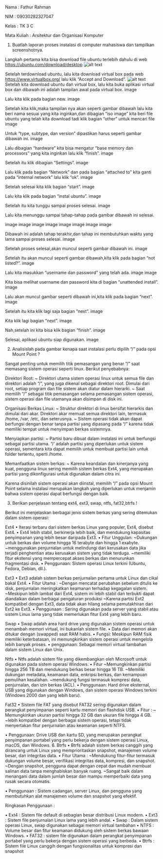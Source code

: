 Nama : Fathur Rahman

NIM : 09030282327047

Kelas : TK 3 C

Mata Kuliah : Arsitektur dan Organisasi Komputer

1. Buatlah laporan proses instalasi di computer mahasiswa dan tampilkan screenshotnya.

Langkah pertama kita bisa download file ubuntu terlebih dahulu di web
https://ubuntu.com/download/desktop
![alt text](https://private-user-images.githubusercontent.com/179918305/373122445-02fc5987-14c0-46d2-bcfe-5806f4e3c5a7.png?jwt=eyJhbGciOiJIUzI1NiIsInR5cCI6IkpXVCJ9.eyJpc3MiOiJnaXRodWIuY29tIiwiYXVkIjoicmF3LmdpdGh1YnVzZXJjb250ZW50LmNvbSIsImtleSI6ImtleTUiLCJleHAiOjE3MjgwMDM3MDYsIm5iZiI6MTcyODAwMzQwNiwicGF0aCI6Ii8xNzk5MTgzMDUvMzczMTIyNDQ1LTAyZmM1OTg3LTE0YzAtNDZkMi1iY2ZlLTU4MDZmNGUzYzVhNy5wbmc_WC1BbXotQWxnb3JpdGhtPUFXUzQtSE1BQy1TSEEyNTYmWC1BbXotQ3JlZGVudGlhbD1BS0lBVkNPRFlMU0E1M1BRSzRaQSUyRjIwMjQxMDA0JTJGdXMtZWFzdC0xJTJGczMlMkZhd3M0X3JlcXVlc3QmWC1BbXotRGF0ZT0yMDI0MTAwNFQwMDU2NDZaJlgtQW16LUV4cGlyZXM9MzAwJlgtQW16LVNpZ25hdHVyZT0yNmZkMWEyMTAxMDBhNTBjNjk5MDAwY2I2NGExZDg2NjExZmM5YWY2MzdjNjllNDY2NmYyOGZjYjJmZTI3MTQ5JlgtQW16LVNpZ25lZEhlYWRlcnM9aG9zdCJ9.AR1_7aqacxYjMFmCWcpaB6Oh5s85WuGyzn1mv3U-Ho0)

Setelah terdownload ubuntu, lalu kita download virtual box pada web https://www.virtualbox.org/ lalu klik “Accept and Download”.
![alt text]([[https://private-user-images.githubusercontent.com/179918305/373122445-02fc5987-14c0-46d2-bcfe-5806f4e3c5a7.png?jwt=eyJhbGciOiJIUzI1NiIsInR5cCI6IkpXVCJ9.eyJpc3MiOiJnaXRodWIuY29tIiwiYXVkIjoicmF3LmdpdGh1YnVzZXJjb250ZW50LmNvbSIsImtleSI6ImtleTUiLCJleHAiOjE3MjgwMDM3MDYsIm5iZiI6MTcyODAwMzQwNiwicGF0aCI6Ii8xNzk5MTgzMDUvMzczMTIyNDQ1LTAyZmM1OTg3LTE0YzAtNDZkMi1iY2ZlLTU4MDZmNGUzYzVhNy5wbmc_WC1BbXotQWxnb3JpdGhtPUFXUzQtSE1BQy1TSEEyNTYmWC1BbXotQ3JlZGVudGlhbD1BS0lBVkNPRFlMU0E1M1BRSzRaQSUyRjIwMjQxMDA0JTJGdXMtZWFzdC0xJTJGczMlMkZhd3M0X3JlcXVlc3QmWC1BbXotRGF0ZT0yMDI0MTAwNFQwMDU2NDZaJlgtQW16LUV4cGlyZXM9MzAwJlgtQW16LVNpZ25hdHVyZT0yNmZkMWEyMTAxMDBhNTBjNjk5MDAwY2I2NGExZDg2NjExZmM5YWY2MzdjNjllNDY2NmYyOGZjYjJmZTI3MTQ5JlgtQW16LVNpZ25lZEhlYWRlcnM9aG9zdCJ9.AR1_7aqacxYjMFmCWcpaB6Oh5s85WuGyzn1mv3U-Ho0)
Setelah kita download ubuntu dan virtual box, lalu kita buka aplikasi virtual box dan dibawah ini adalah tampilan awal pada virtual box.
image

Lalu kita klik pada bagian new.
image

Setelah kita klik,maka tampilan nya akan seperti gambar dibawah lalu kita beri nama sesuai yang kita inginkan,dan dibagian “iso image” kita beri file ubuntu yang telah kita download tadi klik bagian “other” untuk mencari file
image

Untuk “type, subtype, dan version” dipastikan harus seperti gambar dibawah ini.
image

Lalu dibagian “hardware” kita bisa mengatur “base memory dan processors” yang kita inginkan lalu klik “finish”.
image

Setelah itu klik dibagian “Settings”.
image

Lalu klik pada bagian “Network” dan pada bagian “attached to” kita ganti pada “internal network” lalu klik “ok”.
image

Setelah selesai kita klik bagian “start”.
image

Lalu kita klik pada bagian “instal ubuntu”.
image

Setelah itu kita tunggu sampai proses selesai.
image

Lalu kita menunggu sampai tahap-tahap pada gambar dibawah ini selesai.

image
image
image
image
image
image
image
image

Dibawah ini adalah tahap terakhir,dan tahap ini membutuhkan waktu yang lama sampai proses selesai.
image

Setelah proses selesai,akan muncul seperti gambar dibawah ini.
image

Setelah itu akan muncul seperti gambar dibawah,kita klik pada bagian “not listed?”.
image

Lalu kita masukkan “username dan password” yang telah ada.
image
image

Kita bisa melihat username dan password kita di bagian “unattended install”.
image

Lalu akan muncul gambar seperti dibawah ini,kita klik pada bagian “next”.
image

Setelah itu kita klik lagi saja bagian “next”.
image

Kita klik lagi bagian “next”.
image

Nah,setelah ini kita bisa klik bagian “finish”.
image

Selesai, aplikasi ubuntu siap digunakan.
image

2. Analisislah pada gambar kenapa saat instalasi perlu dipilih “/” pada opsi Mount Point ?

Sangat penting untuk memilih titik pemasangan yang benar “/” saat memasang sistem operasi seperti linux. Berikut penyebabnya:

Direktori Root:
~ Direktori utama sistem operasi linux untuk semua file dan direktori adalah “/”, yang juga dikenal sebagai direktori root. Dimulai dari root, setiap program dan file sistem akan diatur dalam hierarki.
~ Saat memilih “/” sebagai titik pemasangan selama pemasangan sistem operasi, sistem operasi dan file utamanya akan disimpan di disk ini.

Organisasi Berkas Linux:
~ Struktur direktori di linux bersifat hierarkis dan dimulai dari akar. Direktori akar memuat semua direktori lain, termasuk /home, /var, /etc, dan seterusnya.
~ Sistem operasi tidak akan dapat berfungsi dengan benar tanpa partisi yang dipasang pada “/” karena tidak memiliki tempat untuk menyimpan berkas sistemnya.

Menyiapkan partisi:
~ Partisi baru dibuat dalam instalasi ini untuk berfungsi sebagai partisi utama. “/’ adalah partisi yang diperlukan untuk sistem operasi, sementara kita dapat memilih untuk membuat partisi lain untuk folder tertentu, sperti /home.

Memanfaatkan sistem berkas:
~ Karena keandalan dan kinerjanya yang kuat, pengguna linux sering memilih sistem berkas Ext4, yang merupakan partisi yang dikonfigurasi untuk digunakan dalam citra ini.

Karena disinilah sistem operasi akan diinstal, memilih “/” pada opsi Mount Point selama instalasi merupakan langkah yang diperlukan untuk menjamin bahwa sistem operasi dapat berfungsi dengan baik.

3. Berikan penjelasan tentang ext4, ext3, swap, ntfs, fat32,btrfs !

Berikut ini menjelaskan berbagai jenis sistem berkas yang sering ditemukan dalam sistem operasi:

Ext4
• Iterasi terbaru dari sistem berkas Linux yang populer, Ext4, disebut Ext4.
• Ext4 lebih stabil, berkinerja lebih baik, dan mendukung kapasitas penyimpanan yang lebih besar daripada Ext3.
• Fitur Unggulan:
~Dukungan untuk berkas dan volume hingga 16 terabyte dan hingga 1 exabyte.
~menggunakan penjurnalan untuk melindungi dari kerusakan data jika terjadi penghentian atau kerusakan sistem yang tidak terduga.
~memiliki fitur ekstensi yang mempercepat akses berkas dan menurunkan fragmentasi disk.
• Penggunaan: Sistem operasi Linux terkini (Ubuntu, Fedora, Debian, dll.).

Ext3
• Ext3 adalah sistem berkas penjurnalan pertama untuk Linux dan cikal bakal Ext4.
• Fitur Utama :
~Dengan mencatat perubahan sebelum ditulis ke disk, penjurnalan meningkatkan keamanan terhadap kegagalan sistem.
~Meskipun lebih lambat dari Ext4, sistem ini lebih stabil dan terbukti dapat diandalkan dalam berbagai pengaturan produksi
~Karena partisi Ext2 kompatibel dengan Ext3, data tidak akan hilang selama pemutakhiran dari Ext2 ke Ext3.
• Penggunaan : Sering digunakan pada server yang stabil atau sistem Linux lama yang tidak memerlukan fitur Ext4 yang lebih baru.

Swap
• Swap adalah area hard drive yang digunakan sistem operasi untuk menambah memori virtual, ini bukanlah sistem file.
• Data dari memori akan ditukar dengan (swapped) saat RAM habis.
• Fungsi: Meskipun RAM fisik memiliki keterbatasan, ini memungkinkan sistem operasi untuk mengelola lebih banyak proses.
• penggunaan: Sebagai memori virtual tambahan dalam sistem Linux dan Unix.

Ntfs
• Ntfs adalah sistem file yang dikembangkan oleh Microsoft untuk digunakan pada sistem operasi Windows.
• Fitur
~Memungkinkan partisi hingga 256 TB dan mendukung berkas besar hingga 16 TB.
~Memiliki dukungan metadata, keamanan data, enkripsi berkas, dan kemampuan pemulihan kesalahan.
~mendukung fungsi termasuk kompresi data, penjurnalan, dan izin berkas (ACL).
• Penggunaan: Hard drive eksternal, USB yang digunakan dengan Windows, dan sistem operasi Windows terkini (Windows 2000 dan yang lebih baru).

Fat32
• Sistem file FAT yang disebut FAT32 sering digunakan dalam perangkat penyimpanan seperti kartu memori dan flashdisk USB.
• Fitur :
~ Memungkinkan ukuran partisi hingga 32 GB dan ukuran file hingga 4 GB.
~lebih kompatibel dengan berbagai sistem operasi, tetapi tidak menyertakan fitur penjurnalan atau keamanan seperti NTFS.

• Penggunaan: Drive USB dan kartu SD, yang merupakan perangkat penyimpanan portabel yang perlu bekerja dengan sistem operasi Linux, macOS, dan Windows.
6. Btrfs
• Btrfs adalah sistem berkas canggih yang dirancang untuk Linux yang memprioritaskan snapshot, manajemen volume besar, dan integritas data.
• Fitur Utama :
~Mendukung fitur-fitur termasuk dukungan volume besar, verifikasi integritas data, kompresi, dan snapshot.
~Dengan snapshot, pengguna dapat dengan cepat dan mudah membuat salinan data tanpa menghabiskan banyak ruang.
~Sangat baik dalam menangani data dalam jumlah besar dan mampu memperbaiki data yang rusak secara otomatis.

• Penggunaan : Sistem cadangan, server Linux, dan pengguna yang membutuhkan alat manajemen volume dan snapshot yang efektif.

Ringkasan Penggunaan :

• Ext4 : Sistem file default di sebagian besar distribusi Linux modern.
• Ext3 : Sistem file penjurnalan Linux lama yang lebih andal.
• Swap : Dalam sistem operasi Linux, swap digunakan sebagai memori virtual tambahan
• NTFS : Volume besar dan fitur keamanan didukung oleh sistem berkas bawaan Windows.
• FAT32 : sistem file digunakan dalam perangkat penyimpanan portabel yang perlu bekerja dengan sistem operasi yang berbeda.
• Btrfs : Sistem file Linux canggih dengan fungsionalitas untuk kompresi dan snapshot
